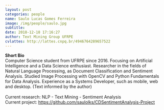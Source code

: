 ```yaml
---
layout: post
categories: people
name: Saulo Lucas Gomes Ferreira
image: /img/people/saulo.jpg
subtitle: 
date: 2018-12-18 17:16:27
author: Text Mining Group UFRPE
cvlattes: http://lattes.cnpq.br/4946764289657522
---
```


<b>Short Bio</b><br/>
Computer Science student from UFRPE since 2016. Focusing on Artificial Intelligence and a Data Science enthusiast. Researcher in the fields of Natural Language Processing, as Document Classification and Sentiment Analysis. Studied Image Processing with OpenCV and Python Fundamentals for Data Analysis. Experience as a Systems Developer, such as mobile, web and desktop. (Text informed by the author)
<br><br>
Current research: NLP - Text Mining - Sentiment Analysis <br>
Current project: <a href="https://github.com/saulolks/CDSentimentAnalysis-Project" target="blank">https://github.com/saulolks/CDSentimentAnalysis-Project</a>